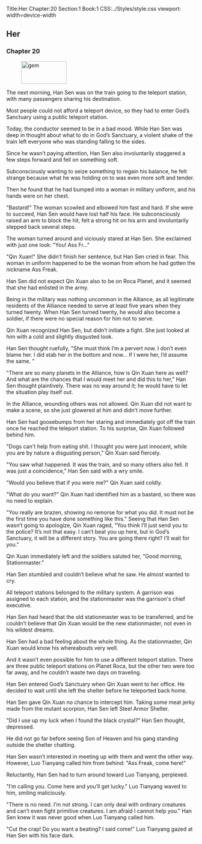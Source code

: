 Title:Her 
Chapter:20 
Section:1 
Book:1 
CSS:../Styles/style.css 
viewport: width=device-width
  
## Her
### Chapter 20
  
<figure>
	<img src="../Images/gem.gif" alt="gem" id="gem" width="120" height="60" />
</figure>
  

  
The next morning, Han Sen was on the train going to the teleport station, with many passengers sharing his destination.

Most people could not afford a teleport device, so they had to enter God’s Sanctuary using a public teleport station.

Today, the conductor seemed to be in a bad mood. While Han Sen was deep in thought about what to do in God’s Sanctuary, a violent shake of the train left everyone who was standing falling to the sides.

Since he wasn’t paying attention, Han Sen also involuntarily staggered a few steps forward and fell on something soft.

Subconsciously wanting to seize something to regain his balance, he felt strange because what he was holding on to was even more soft and tender.

Then he found that he had bumped into a woman in military uniform, and his hands were on her chest.

"Bastard!" The woman scowled and elbowed him fast and hard. If she were to succeed, Han Sen would have lost half his face. He subconsciously raised an arm to block the hit, felt a strong hit on his arm and involuntarily stepped back several steps.

The woman turned around and viciously stared at Han Sen. She exclaimed with just one look: "You! Ass Fr..."

"Qin Xuan!" She didn’t finish her sentence, but Han Sen cried in fear. This woman in uniform happened to be the woman from whom he had gotten the nickname Ass Freak.

Han Sen did not expect Qin Xuan also to be on Roca Planet, and it seemed that she had enlisted in the army.

Being in the military was nothing uncommon in the Alliance, as all legitimate residents of the Alliance needed to serve at least five years when they turned twenty. When Han Sen turned twenty, he would also become a soldier, if there were no special reason for him not to serve.

Qin Xuan recognized Han Sen, but didn’t initiate a fight. She just looked at him with a cold and slightly disgusted look.

Han Sen thought ruefully, "She must think I’m a pervert now. I don’t even blame her. I did stab her in the bottom and now… If I were her, I’d assume the same. "

"There are so many planets in the Alliance, how is Qin Xuan here as well? And what are the chances that I would meet her and did this to her," Han Sen thought plaintively. There was no way around it; he would have to let the situation play itself out.

In the Alliance, wounding others was not allowed. Qin Xuan did not want to make a scene, so she just glowered at him and didn’t move further.

Han Sen had goosebumps from her staring and immediately got off the train once he reached the teleport station. To his surprise, Qin Xuan followed behind him.

"Dogs can't help from eating shit. I thought you were just innocent, while you are by nature a disgusting person," Qin Xuan said fiercely.

"You saw what happened. It was the train, and so many others also fell. It was just a coincidence," Han Sen said with a wry smile.

"Would you believe that if you were me?" Qin Xuan said coldly.

"What do you want?" Qin Xuan had identified him as a bastard, so there was no need to explain.

"You really are brazen, showing no remorse for what you did. It must not be the first time you have done something like this." Seeing that Han Sen wasn’t going to apologize, Qin Xuan raged, "You think I’ll just send you to the police? It’s not that easy. I can’t beat you up here, but in God’s Sanctuary, it will be a different story. You are going there right? I’ll wait for you."

Qin Xuan immediately left and the soldiers saluted her, "Good morning, Stationmaster."

Han Sen stumbled and couldn’t believe what he saw. He almost wanted to cry.

All teleport stations belonged to the military system. A garrison was assigned to each station, and the stationmaster was the garrison's chief executive.

Han Sen had heard that the old stationmaster was to be transferred, and he couldn’t believe that Qin Xuan would be the new stationmaster, not even in his wildest dreams.

Han Sen had a bad feeling about the whole thing. As the stationmaster, Qin Xuan would know his whereabouts very well.

And it wasn’t even possible for him to use a different teleport station. There are three public teleport stations on Planet Roca, but the other two were too far away, and he couldn’t waste two days on traveling.

Han Sen entered God’s Sanctuary when Qin Xuan went to her office. He decided to wait until she left the shelter before he teleported back home.

Han Sen gave Qin Xuan no chance to intercept him. Taking some meat jerky made from the mutant scorpion, Han Sen left Steel Armor Shelter.

"Did I use up my luck when I found the black crystal?" Han Sen thought, depressed.

He did not go far before seeing Son of Heaven and his gang standing outside the shelter chatting.

Han Sen wasn’t interested in meeting up with them and went the other way. However, Luo Tianyang called him from behind: "Ass Freak, come here!"

Reluctantly, Han Sen had to turn around toward Luo Tianyang, perplexed.

"I’m calling you. Come here and you’ll get lucky." Luo Tianyang waved to him, smiling maliciously.

"There is no need. I’m not strong. I can only deal with ordinary creatures and can’t even fight primitive creatures. I am afraid I cannot help you." Han Sen knew it was never good when Luo Tianyang called him.

"Cut the crap! Do you want a beating? I said come!" Luo Tianyang gazed at Han Sen with his face dark.